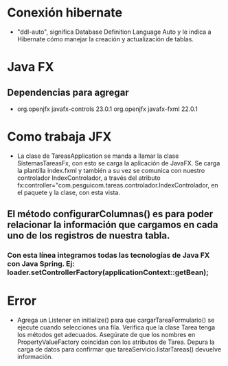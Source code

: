 # Conexión hibernate
* "ddl-auto", significa Database Definition Language Auto y le indica a Hibernate cómo manejar la creación y actualización de tablas.
# Java FX
## Dependencias para agregar
* <dependency>
			<groupId>org.openjfx</groupId>
			<artifactId>javafx-controls</artifactId>
			<version>23.0.1</version>
		</dependency>
		<dependency>
			<groupId>org.openjfx</groupId>
			<artifactId>javafx-fxml</artifactId>
			<version>22.0.1</version>
		</dependency>
# Como trabaja JFX
* La clase de TareasApplication se manda a llamar la clase SistemasTareasFx, con esto se carga la aplicación de JavaFX. Se carga la plantilla index.fxml y también a su vez se comunica con nuestro controlador IndexControlador, a través del atributo fx:controller="com.pesguicom.tareas.controlador.IndexControlador, en el paquete y la clase, con esta vista.
## El método configurarColumnas() es para poder relacionar la información que cargamos en cada uno de los registros de nuestra tabla.
### Con esta línea integramos todas las tecnologías de Java FX con Java  Spring. Ej:  loader.setControllerFactory(applicationContext::getBean);
# Error
* Agrega un Listener en initialize() para que cargarTareaFormulario() se ejecute cuando selecciones una fila.
Verifica que la clase Tarea tenga los métodos get adecuados.
Asegúrate de que los nombres en PropertyValueFactory coincidan con los atributos de Tarea.
Depura la carga de datos para confirmar que tareaServicio.listarTareas() devuelve información.
